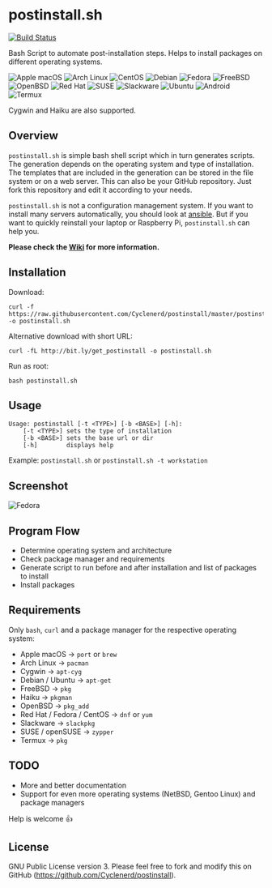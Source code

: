 # postinstall.sh

[![Build Status](https://travis-ci.org/Cyclenerd/postinstall.svg?branch=master)](https://travis-ci.org/Cyclenerd/postinstall)

Bash Script to automate post-installation steps.
Helps to install packages on different operating systems.

![Apple macOS](https://www.nkn-it.de/img/distro/logos/apple-osx.png)
![Arch Linux](https://www.nkn-it.de/img/distro/logos/arch.png)
![CentOS](https://www.nkn-it.de/img/distro/logos/centos.png)
![Debian](https://www.nkn-it.de/img/distro/logos/debian.png)
![Fedora](https://www.nkn-it.de/img/distro/logos/fedora.png)
![FreeBSD](https://www.nkn-it.de/img/distro/logos/freebsd.png)
![OpenBSD](https://www.nkn-it.de/img/distro/logos/openbsd.png)
![Red Hat](https://www.nkn-it.de/img/distro/logos/redhat.png)
![SUSE](https://www.nkn-it.de/img/distro/logos/opensuse.png)
![Slackware](https://www.nkn-it.de/img/distro/logos/slackware.png)
![Ubuntu](https://www.nkn-it.de/img/distro/logos/ubuntu.png)
![Android](https://www.nkn-it.de/img/distro/logos/android.png)
![Termux](https://www.nkn-it.de/img/distro/logos/termux.png)

Cygwin and Haiku are also supported.

## Overview

`postinstall.sh` is simple bash shell script which in turn generates scripts.
The generation depends on the operating system and type of installation.
The templates that are included in the generation can be stored in the file system or on a web server.
This can also be your GitHub repository.
Just fork this repository and edit it according to your needs.

`postinstall.sh` is not a configuration management system.
If you want to install many servers automatically, you should look at [ansible](https://github.com/ansible/ansible).
But if you want to quickly reinstall your laptop or Raspberry Pi, `postinstall.sh` can help you.

__Please check the [Wiki](https://github.com/Cyclenerd/postinstall/wiki/postinstall.sh) for more information.__


## Installation

Download:

	curl -f https://raw.githubusercontent.com/Cyclenerd/postinstall/master/postinstall.sh -o postinstall.sh

Alternative download with short URL:

	curl -fL http://bit.ly/get_postinstall -o postinstall.sh

Run as root:

	bash postinstall.sh


## Usage

	Usage: postinstall [-t <TYPE>] [-b <BASE>] [-h]:
		[-t <TYPE>] sets the type of installation
		[-b <BASE>] sets the base url or dir
		[-h]        displays help

Example: `postinstall.sh` or `postinstall.sh -t workstation`


## Screenshot

![Fedora](http://i.imgur.com/cMm0GIe.gif)


## Program Flow

* Determine operating system and architecture
* Check package manager and requirements
* Generate script to run before and after installation and list of packages to install
* Install packages


## Requirements

Only `bash`, `curl` and a package manager for the respective operating system:

* Apple macOS               → `port` or `brew`
* Arch Linux                → `pacman`
* Cygwin                    → `apt-cyg`
* Debian / Ubuntu           → `apt-get`
* FreeBSD                   → `pkg`
* Haiku                     → `pkgman`
* OpenBSD                   → `pkg_add`
* Red Hat / Fedora / CentOS → `dnf` or `yum`
* Slackware                 → `slackpkg`
* SUSE / openSUSE           → `zypper`
* Termux                    → `pkg`


## TODO

* More and better documentation
* Support for even more operating systems (NetBSD, Gentoo Linux) and package managers

Help is welcome 👍


## License

GNU Public License version 3.
Please feel free to fork and modify this on GitHub (https://github.com/Cyclenerd/postinstall).